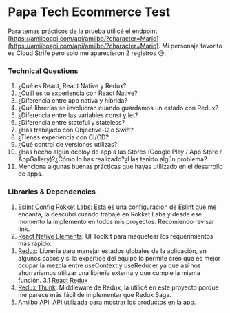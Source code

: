 # Papa Tech Ecommerce Test

Para temas prácticos de la prueba utilicé el endpoint [https://amiiboapi.com/api/amiibo/?character=Mario](https://amiiboapi.com/api/amiibo/?character=Mario). Mi personaje favorito es Cloud Strife pero solo me aparecieron 2 registros :cry:.

### Technical Questions

1. ¿Qué es React, React Native y Redux?
2. ¿Cuál es tu experiencia con React Native?
3. ¿Diferencia entre app nativa y híbrida?
4. ¿Qué librerías se involucran cuando guardamos un estado con Redux?
5. ¿Diferencia entre las variables const y let?
6. ¿Diferencia entre stateful y stateless?
7. ¿Has trabajado con Objective-C o Swift?
8. ¿Tienes experiencia con CI/CD?
9. ¿Qué control de versiones utilizas?
10. ¿Has hecho algún deploy de app a las Stores (Google Play / App Store / AppGallery)?¿Cómo lo has realizado?¿Has tenido algún problema?
11. Menciona algunas buenas prácticas que hayas utilizado en el desarrollo de apps.

### Libraries & Dependencies

1. [Eslint Config Rokket Labs](https://github.com/rokket-labs/eslint-config-rokket-labs): Esta es una configuración de Eslint que me encanta, la descubrí cuando trabajé en Rokket Labs y desde ese momento la implemento en todos mis proyectos. Recomiendo revisar link.
2. [React Native Elements](https://reactnativeelements.com/): UI Toolkit para maquetear los requerimientos más rápido.
3. [Redux](https://redux.js.org/): Librería para manejar estados globales de la aplicación, en algunos casos y si la expertice del equipo lo permite creo que es mejor ocupar la mezcla entre useContext y useReducer ya que así nos ahorrariamos utilizar una librería externa y que cumple la misma función.
   3.1 [React Redux](https://react-redux.js.org/)
4. [Redux Thunk](https://github.com/reduxjs/redux-thunk): Middleware de Redux, la utilicé en este proyecto porque me parece más fácil de implementar que Redux Saga.
5. [Amiibo API](https://www.amiiboapi.com/): API utilizada para mostrar los productos en la app.
